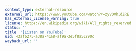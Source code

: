 ```yaml
---
content_type: external-resource
external_url: https://www.youtube.com/watch?v=zyvOVhidZRE
has_external_license_warning: true
license: https://en.wikipedia.org/wiki/All_rights_reserved
status: ''
title: '[Listen on YouTube]'
uid: 43af6275-a38a-41a8-af9a-3e5f8a50290c
wayback_url: ''
---
```


